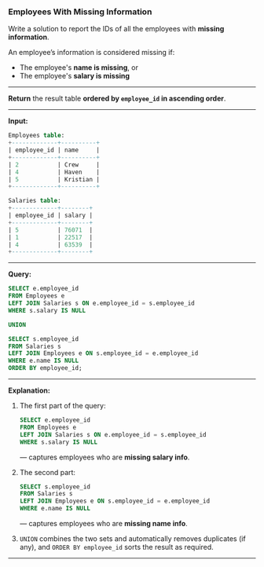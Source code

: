 ### Employees With Missing Information

Write a solution to report the IDs of all the employees with **missing information**.

An employee’s information is considered missing if:
- The employee's **name is missing**, or
- The employee's **salary is missing**

---

**Return** the result table **ordered by `employee_id` in ascending order**.

---

**Input:**

```sql
Employees table:
+-------------+----------+
| employee_id | name     |
+-------------+----------+
| 2           | Crew     |
| 4           | Haven    |
| 5           | Kristian |
+-------------+----------+

Salaries table:
+-------------+--------+
| employee_id | salary |
+-------------+--------+
| 5           | 76071  |
| 1           | 22517  |
| 4           | 63539  |
+-------------+--------+
```

---

**Query:**

```sql
SELECT e.employee_id
FROM Employees e
LEFT JOIN Salaries s ON e.employee_id = s.employee_id
WHERE s.salary IS NULL

UNION

SELECT s.employee_id
FROM Salaries s
LEFT JOIN Employees e ON s.employee_id = e.employee_id
WHERE e.name IS NULL
ORDER BY employee_id;
```

---

**Explanation:**

1. The first part of the query:
   ```sql
   SELECT e.employee_id
   FROM Employees e
   LEFT JOIN Salaries s ON e.employee_id = s.employee_id
   WHERE s.salary IS NULL
   ```
   — captures employees who are **missing salary info**.

2. The second part:
   ```sql
   SELECT s.employee_id
   FROM Salaries s
   LEFT JOIN Employees e ON s.employee_id = e.employee_id
   WHERE e.name IS NULL
   ```
   — captures employees who are **missing name info**.

3. `UNION` combines the two sets and automatically removes duplicates (if any), and `ORDER BY employee_id` sorts the result as required.

---
